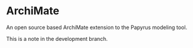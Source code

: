 # ArchiMate
An open source based ArchiMate extension to the Papyrus modeling tool.

This is a note in the development branch.
